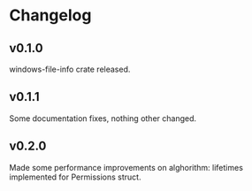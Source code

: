 # Changelog

## v0.1.0

windows-file-info crate released.

## v0.1.1

Some documentation fixes, nothing other changed.

## v0.2.0

Made some performance improvements on alghorithm: lifetimes implemented for Permissions struct.
